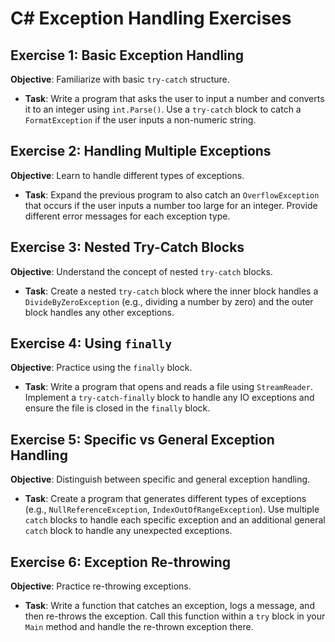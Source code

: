 # C# Exception Handling Exercises

## Exercise 1: Basic Exception Handling
**Objective**: Familiarize with basic `try-catch` structure.
- **Task**: Write a program that asks the user to input a number and converts it to an integer using `int.Parse()`. Use a `try-catch` block to catch a `FormatException` if the user inputs a non-numeric string.

## Exercise 2: Handling Multiple Exceptions
**Objective**: Learn to handle different types of exceptions.
- **Task**: Expand the previous program to also catch an `OverflowException` that occurs if the user inputs a number too large for an integer. Provide different error messages for each exception type.

## Exercise 3: Nested Try-Catch Blocks
**Objective**: Understand the concept of nested `try-catch` blocks.
- **Task**: Create a nested `try-catch` block where the inner block handles a `DivideByZeroException` (e.g., dividing a number by zero) and the outer block handles any other exceptions.

## Exercise 4: Using `finally`
**Objective**: Practice using the `finally` block.
- **Task**: Write a program that opens and reads a file using `StreamReader`. Implement a `try-catch-finally` block to handle any IO exceptions and ensure the file is closed in the `finally` block.

## Exercise 5: Specific vs General Exception Handling
**Objective**: Distinguish between specific and general exception handling.
- **Task**: Create a program that generates different types of exceptions (e.g., `NullReferenceException`, `IndexOutOfRangeException`). Use multiple `catch` blocks to handle each specific exception and an additional general `catch` block to handle any unexpected exceptions.

## Exercise 6: Exception Re-throwing
**Objective**: Practice re-throwing exceptions.
- **Task**: Write a function that catches an exception, logs a message, and then re-throws the exception. Call this function within a `try` block in your `Main` method and handle the re-thrown exception there.
